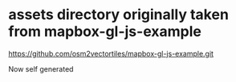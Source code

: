 # assets directory originally taken from mapbox-gl-js-example 
https://github.com/osm2vectortiles/mapbox-gl-js-example.git

Now self generated
